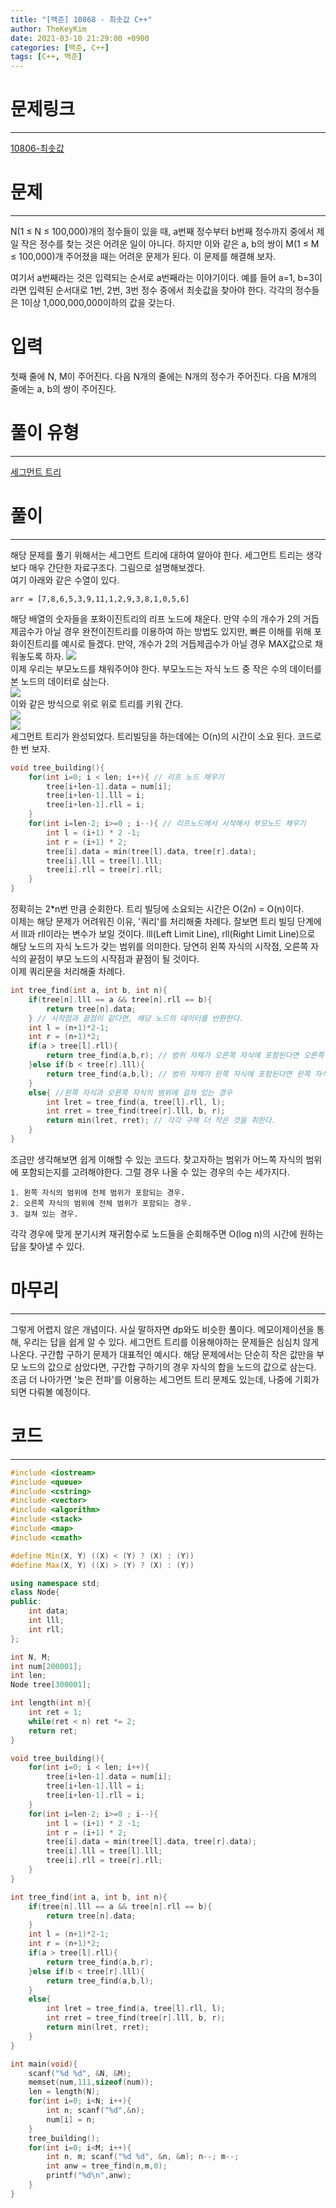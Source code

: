 ```yaml
---
title: "[백준] 10868 - 최솟값 C++"
author: TheKeyKim
date: 2021-03-10 21:29:00 +0900
categories: [백준, C++]
tags: [C++, 백준]
---
```


# 문제링크
***
[10806-최솟값](https://www.acmicpc.net/problem/10868)
# 문제
***
<div id="problem_description" class="problem-text">
				<p>N(1 ≤ N ≤ 100,000)개의 정수들이 있을 때, a번째 정수부터 b번째 정수까지 중에서 제일 작은 정수를 찾는 것은 어려운 일이 아니다. 하지만 이와 같은 a, b의 쌍이 M(1 ≤ M ≤ 100,000)개 주어졌을 때는 어려운 문제가 된다. 이 문제를 해결해 보자.</p>

<p>여기서 a번째라는 것은 입력되는 순서로 a번째라는 이야기이다. 예를 들어 a=1, b=3이라면 입력된 순서대로 1번, 2번, 3번 정수 중에서 최솟값을 찾아야 한다. 각각의 정수들은 1이상 1,000,000,000이하의 값을 갖는다.</p>
</div>

# 입력
<p>첫째 줄에 N, M이 주어진다. 다음 N개의 줄에는 N개의 정수가 주어진다. 다음 M개의 줄에는 a, b의 쌍이 주어진다.</p>

# 풀이 유형
***
[세그먼트 트리](/tags/seg_tree)

# 풀이
***
해당 문제를 풀기 위해서는 세그먼트 트리에 대하여 알아야 한다. 세그먼트 트리는 생각보다 매우 간단한 자료구조다. 그림으로 설명해보겠다.<br>
여기 아래와 같은 수열이 있다.
```
arr = [7,8,6,5,3,9,11,1,2,9,3,8,1,0,5,6]
```
해당 배열의 숫자들을 포화이진트리의 리프 노드에 채운다. 만약 수의 개수가 2의 거듭제곱수가 아닐 경우 완전이진트리를 이용하여 하는 방법도 있지만, 빠른 이해를 위해 포화이진트리를 예시로 들겠다. 만약, 개수가 2의 거듭제곱수가 아닐 경우 MAX값으로 채워놓도록 하자.
<img src="../../images/10868_0.png"><br>
이제 우리는 부모노드를 채워주어야 한다. 부모노드는 자식 노드 중 작은 수의 데이터를 본 노드의 데이터로 삼는다. 
<br>
<img src="../../images/10868_1.png"><br>
이와 같은 방식으로 위로 위로 트리를 키워 간다.<br>
<img src="../../images/10868_2.png"><br>
<img src="../../images/10868_3.png"><br>
세그먼트 트리가 완성되었다. 트리빌딩을 하는데에는 O(n)의 시간이 소요 된다. 코드로 한 번 보자.
```c++
void tree_building(){
    for(int i=0; i < len; i++){ // 리프 노드 채우기
        tree[i+len-1].data = num[i];
        tree[i+len-1].lll = i;
        tree[i+len-1].rll = i;
    }
    for(int i=len-2; i>=0 ; i--){ // 리프노드에서 시작해서 부모노드 채우기
        int l = (i+1) * 2 -1;
        int r = (i+1) * 2;
        tree[i].data = min(tree[l].data, tree[r].data);
        tree[i].lll = tree[l].lll;
        tree[i].rll = tree[r].rll;
    }
}
```
정확히는 2*n번 만큼 순회한다. 트리 빌딩에 소요되는 시간은 O(2n) = O(n)이다. <br>
이제는 해당 문제가 어려워진 이유, '쿼리'를 처리해줄 차례다. 잘보면 트리 빌딩 단계에서 lll과 rll이라는 변수가 보일 것이다. lll(Left Limit Line), rll(Right Limit Line)으로 해당 노드의 자식 노드가 갖는 범위를 의미한다. 당연히 왼쪽 자식의 시작점, 오른쪽 자식의 끝점이 부모 노드의 시작점과 끝점이 될 것이다. <br>
이제 쿼리문을 처리해줄 차례다. 
```c++
int tree_find(int a, int b, int n){
    if(tree[n].lll == a && tree[n].rll == b){
        return tree[n].data;
    } // 시작점과 끝점이 같다면, 해당 노드의 데이터를 반환한다.
    int l = (n+1)*2-1;
    int r = (n+1)*2;
    if(a > tree[l].rll){
        return tree_find(a,b,r); // 범위 자체가 오른쪽 자식에 포함된다면 오른쪽 자식으로 순회한다.
    }else if(b < tree[r].lll){
        return tree_find(a,b,l); // 범위 자체가 왼쪽 자식에 포함된다면 왼쪽 자식으로 순회한다.
    }
    else{ //왼쪽 자식과 오른쪽 자식의 범위에 걸쳐 있는 경우
        int lret = tree_find(a, tree[l].rll, l);
        int rret = tree_find(tree[r].lll, b, r);
        return min(lret, rret); // 각각 구해 더 작은 것을 취한다.
    }
}
```
조금만 생각해보면 쉽게 이해할 수 있는 코드다. 찾고자하는 범위가 어느쪽 자식의 범위에 포함되는지를 고려해야한다. 그럴 경우 나올 수 있는 경우의 수는 세가지다.
```
1. 왼쪽 자식의 범위에 전체 범위가 포함되는 경우.
2. 오른쪽 자식의 범위에 전체 범위가 포함되는 경우.
3. 걸쳐 있는 경우.
```
각각 경우에 맞게 분기시켜 재귀함수로 노드들을 순회해주면 O(log n)의 시간에 원하는 답을 찾아낼 수 있다. 

# 마무리
***
그렇게 어렵지 않은 개념이다. 사실 말하자면 dp와도 비슷한 풀이다. 메모이제이션을 통해, 우리는 답을 쉽게 알 수 있다. 세그먼트 트리를 이용해야하는 문제들은 심심치 않게 나온다. 구간합 구하기 문제가 대표적인 예시다. 해당 문제에서는 단순히 작은 값만을 부모 노드의 값으로 삼았다면, 구간합 구하기의 경우 자식의 합을 노드의 값으로 삼는다. 조금 더 나아가면 '늦은 전파'를 이용하는 세그먼트 트리 문제도 있는데, 나중에 기회가 되면 다뤄볼 예정이다.
# 코드
***
```c++
#include <iostream>
#include <queue>
#include <cstring>
#include <vector>
#include <algorithm>
#include <stack>
#include <map>
#include <cmath>

#define Min(X, Y) ((X) < (Y) ? (X) : (Y))
#define Max(X, Y) ((X) > (Y) ? (X) : (Y))

using namespace std;
class Node{
public:
    int data;
    int lll;
    int rll;
};

int N, M;
int num[200001];
int len;
Node tree[300001];

int length(int n){
    int ret = 1;
    while(ret < n) ret *= 2;
    return ret;
}

void tree_building(){
    for(int i=0; i < len; i++){
        tree[i+len-1].data = num[i];
        tree[i+len-1].lll = i;
        tree[i+len-1].rll = i;
    }
    for(int i=len-2; i>=0 ; i--){
        int l = (i+1) * 2 -1;
        int r = (i+1) * 2;
        tree[i].data = min(tree[l].data, tree[r].data);
        tree[i].lll = tree[l].lll;
        tree[i].rll = tree[r].rll;
    }
}

int tree_find(int a, int b, int n){
    if(tree[n].lll == a && tree[n].rll == b){
        return tree[n].data;
    }
    int l = (n+1)*2-1;
    int r = (n+1)*2;
    if(a > tree[l].rll){
        return tree_find(a,b,r);
    }else if(b < tree[r].lll){
        return tree_find(a,b,l);
    }
    else{
        int lret = tree_find(a, tree[l].rll, l);
        int rret = tree_find(tree[r].lll, b, r);
        return min(lret, rret);
    }
}

int main(void){
    scanf("%d %d", &N, &M);
    memset(num,111,sizeof(num));
    len = length(N);
    for(int i=0; i<N; i++){
        int n; scanf("%d",&n);
        num[i] = n;
    }
    tree_building();
    for(int i=0; i<M; i++){
        int n, m; scanf("%d %d", &n, &m); n--; m--;
        int anw = tree_find(n,m,0);
        printf("%d\n",anw);
    }
}
```
